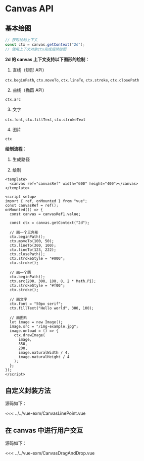 # Canvas API

## 基本绘图

```js
// 获取绘制上下文
const ctx = canvas.getContext("2d");
// 使用上下文对象ctx完成后续绘图
```

**2d 的 canvas 上下文支持以下图形的绘制**：

1. 直线（矩形 API）

`ctx.beginPath`, `ctx.moveTo`, `ctx.lineTo`, `ctx.stroke`, `ctx.closePath`

2. 曲线（椭圆 API）

`ctx.arc`

3. 文字

`ctx.font`, `ctx.fillText`, `ctx.strokeText`

4. 图片

`ctx`

**绘制流程**：

1. 生成路径

2. 绘制

```vue
<template>
  <canvas ref="canvasRef" width="600" height="400"></canvas>
</template>

<script setup>
import { ref, onMounted } from "vue";
const canvasRef = ref();
onMounted(() => {
  const canvas = canvasRef1.value;

  const ctx = canvas.getContext("2d");

  // 画一个三角形
  ctx.beginPath();
  ctx.moveTo(100, 50);
  ctx.lineTo(300, 100);
  ctx.lineTo(123, 222);
  ctx.closePath();
  ctx.strokeStyle = "#000";
  ctx.stroke();

  // 画一个圆
  ctx.beginPath();
  ctx.arc(200, 300, 100, 0, 2 * Math.PI);
  ctx.strokeStyle = "#f00";
  ctx.stroke();

  // 画文字
  ctx.font = "50px serif";
  ctx.fillText("Hello world", 300, 100);

  // 画图片
  let image = new Image();
  image.src = "/img-example.jpg";
  image.onload = () => {
    ctx.drawImage(
      image,
      350,
      200,
      image.naturalWidth / 4,
      image.naturalHeight / 4
    );
  };
});
</script>
```

<canvas ref="canvasRef1" width="600" height="400"></canvas>

<script setup>
  import CanvasLinePoint from '../../vue-exm/CanvasLinePoint.vue'
  import CanvasDragAndDrop from '../../vue-exm/CanvasDragAndDrop.vue'
  import { ref, onMounted } from 'vue'
  const canvasRef1 = ref()
  onMounted(() => {
    const canvas = canvasRef1.value

    const ctx = canvas.getContext('2d')

    // 画一个三角形
    ctx.beginPath()
    ctx.moveTo(100, 50)
    ctx.lineTo(300, 100)
    ctx.lineTo(123, 222)
    ctx.closePath()
    ctx.strokeStyle = '#000'
    ctx.stroke()

    // 画一个圆
    ctx.beginPath()
    ctx.arc(200, 300, 100, 0, 2 * Math.PI)
    ctx.strokeStyle = '#f00'
    ctx.stroke()

    // 画文字
    ctx.font = '50px serif'
    ctx.fillText("Hello world", 300, 100);

    // 画图片
    let image = new Image()
    image.src = '/img-example.jpg'
    image.onload = () => {
      ctx.drawImage(image, 350, 200, image.naturalWidth / 4, image.naturalHeight / 4)
    }
  })
</script>

## 自定义封装方法

<CanvasLinePoint />

源码如下：

<<< ../../vue-exm/CanvasLinePoint.vue

## 在 canvas 中进行用户交互

<CanvasDragAndDrop />

源码如下：

<<< ../../vue-exm/CanvasDragAndDrop.vue
